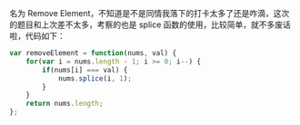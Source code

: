 名为 Remove Element，不知道是不是同情我落下的打卡太多了还是咋滴，这次的题目和上次差不太多，考察的也是 splice 函数的使用，比较简单，就不多废话啦，代码如下：
```js
var removeElement = function(nums, val) {
    for(var i = nums.length - 1; i >= 0; i--) {
        if(nums[i] === val) {
            nums.splice(i, 1);
        }
    }
    return nums.length;
};
```